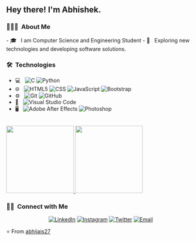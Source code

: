 <h2> Hey there! I'm Abhishek.</h2>

<h3> 👨🏻‍💻 &nbsp;About Me </h3>
- 🎓 &nbsp; I am Computer Science and Engineering  Student
- 🤔 &nbsp; Exploring new technologies and developing software solutions.


<h3> 🛠 &nbsp;Technologies</h3>

- 💻 &nbsp;
  ![C](https://img.shields.io/badge/-C-333333?style=flat&logo=C)
  ![Python](https://img.shields.io/badge/-Python-333333?style=flat&logo=python)
- 🌐 &nbsp;
  ![HTML5](https://img.shields.io/badge/-HTML5-333333?style=flat&logo=HTML5)
  ![CSS](https://img.shields.io/badge/-CSS-333333?style=flat&logo=CSS3&logoColor=1572B6)
  ![JavaScript](https://img.shields.io/badge/-JavaScript-333333?style=flat&logo=javascript)
  ![Bootstrap](https://img.shields.io/badge/-Bootstrap-333333?style=flat&logo=bootstrap&logoColor=563D7C)
- ⚙️ &nbsp;
  ![Git](https://img.shields.io/badge/-Git-333333?style=flat&logo=git)
  ![GitHub](https://img.shields.io/badge/-GitHub-333333?style=flat&logo=github)
- 🔧 &nbsp;
  ![Visual Studio Code](https://img.shields.io/badge/-Visual%20Studio%20Code-333333?style=flat&logo=visual-studio-code&logoColor=007ACC)
- 🖥 &nbsp;
  ![Adobe After Effects](https://img.shields.io/badge/-Adobe%20After%20Effects-333333?style=flat&logo=Adobe%20After%20Effects)
  ![Photoshop](https://img.shields.io/badge/-Photoshop-333333?style=flat&logo=adobe-photoshop)

<br/>

<a href="https://github.com/abhijais27">
  <img height="180em" src="https://github-readme-stats.vercel.app/api?username=abhijais27&theme=buefy&show_icons=true" />
  <img height="180em" src="https://github-readme-stats.vercel.app/api/top-langs/?username=abhijais27&theme=buefy&layout=compact" />
</a>

<br/>

<h3> 🤝🏻 &nbsp;Connect with Me </h3>

<p align="center">
<a href="https://www.linkedin.com/in/abhishek-jaiswal-7a73a8202/"><img alt="LinkedIn" src="https://img.shields.io/badge/LinkedIn-Abhishek%20Jaiswal%20-blue?style=flat-square&logo=linkedin"></a>
<a href="https://www.instagram.com/abhijais_27/"><img alt="Instagram" src="https://img.shields.io/badge/Instagram-abhijais_27-blue?style=flat-square&logo=instagram"></a>
<a href="https://www.twitter.com/abhijais_27/"><img alt="Twitter" src="https://img.shields.io/badge/Twitter-abhijais_27-blue?style=flat-square&logo=Twitter"></a>
<a href="mailto:abhirjaiswal621@gmail.com"><img alt="Email" src="https://img.shields.io/badge/Email-abhirjaiswal621@gmail.com-blue?style=flat-square&logo=gmail"></a>
</p>

⭐️ From [abhijais27](https://github.com/abhijais27)
